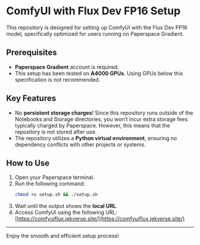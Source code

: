 # ComfyUI with Flux Dev FP16 Setup

This repository is designed for setting up ComfyUI with the Flux Dev FP16 model, specifically optimized for users running on Paperspace Gradient.

## Prerequisites

- **Paperspace Gradient** account is required.
- This setup has been tested on **A4000 GPUs**. Using GPUs below this specification is not recommended.

## Key Features

- No **persistent storage charges**! Since this repository runs outside of the Notebooks and Storage directories, you won’t incur extra storage fees typically charged by Paperspace. However, this means that the repository is not stored after use.
- The repository utilizes a **Python virtual environment**, ensuring no dependency conflicts with other projects or systems.

## How to Use

1. Open your Paperspace terminal.
2. Run the following command:
    ```bash
    chmod +x setup.sh && ./setup.sh
    ```
3. Wait until the output shows the **local URL**.
4. Access ComfyUI using the following URL:  
   [https://comfyuiflux.jekverse.site/](https://comfyuiflux.jekverse.site/)

---

Enjoy the smooth and efficient setup process!
